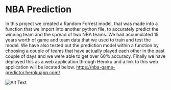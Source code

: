 # NBA Prediction
In this project we created a Random Forrest model, that was made into a function that we import into another python file, to accurately predict the winning team and the spread of two NBA teams. We had accumulated 15 years worth of game and team data that we used to train and test the model. We have also tested out the prediction model within a function by choosing a couple of teams that have actually played each other in the past couple of days and we were able to get over 60% accuracy. Finally we have deployed this as a web application through Heroku and a link to this web application will be located below.
https://nba-game-predictor.herokuapp.com/

![Alt Text](Images/NBA_Predictor_Home.png)
